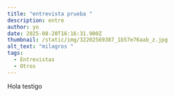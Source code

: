 ```yaml
---
title: "entrevista prueba "
description: entre
author: yo
date: 2025-08-20T16:16:31.900Z
thumbnail: /static/img/32202569387_1b57e76aab_z.jpg
alt_text: "milagros "
tags:
  - Entrevistas
  - Otros
---
```

Hola testigo